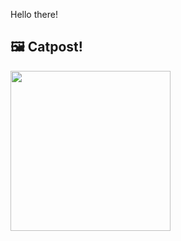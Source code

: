 Hello there!



## 🖼️ Catpost!

<sub>
    <img src="https://cdn2.thecatapi.com/images/c6s.jpg" height="256">
</sub>

